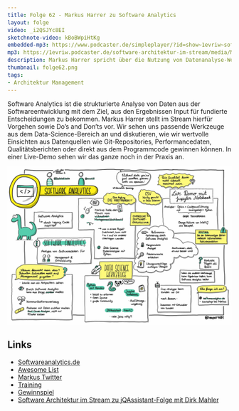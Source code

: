```yaml
---
title: Folge 62 - Markus Harrer zu Software Analytics
layout: folge
video: _i2QSJYc8EI
sketchnote-video: kBoBWpiHtKg
embedded-mp3: https://www.podcaster.de/simpleplayer/?id=show~1evriw~software-architektur-im-stream~pod-5fcccd48d39093128c2a2eb16a&v=1623418399
mp3: https://1evriw.podcaster.de/software-architektur-im-stream/media/MarkusHarrerSoftwareAnalytics.mp3
description: Markus Harrer spricht über die Nutzung von Datenanalyse-Werkzeugen in Software-Projekten.
thumbnail: folge62.png
tags:
- Architektur Management
---
```


Software Analytics ist die strukturierte Analyse von Daten aus der
Softwareentwicklung mit dem Ziel, aus den Ergebnissen Input für
fundierte Entscheidungen zu bekommen. Markus Harrer stellt im Stream
hierfür Vorgehen sowie Do’s and Don’ts vor. Wir sehen uns passende
Werkzeuge aus dem Data-Science-Bereich an und diskutieren, wie wir
wertvolle Einsichten aus Datenquellen wie Git-Repositories,
Performancedaten, Qualitätsberichten oder direkt aus dem Programmcode
gewinnen können. In einer Live-Demo sehen wir das ganze noch in der
Praxis an.

![Sketchnotes](/sketchnotes/folge62.jpg)

## Links

* [Softwareanalytics.de](https://softwareanalytics.de/)
* [Awesome List](https://github.com/feststelltaste/awesome-software-analytics)
* [Markus Twitter](https://twitter.com/feststelltaste )
* [Training](https://www.innoq.com/de/trainings/software-analytics/)
* [Gewinnspiel](https://forms.gle/5yvA5np1mj759tkH9 )
* [Software Architektur im Stream zu jQAssistant-Folge mit Dirk Mahler](https://software-architektur.tv/2021/05/07/folge58.html )
